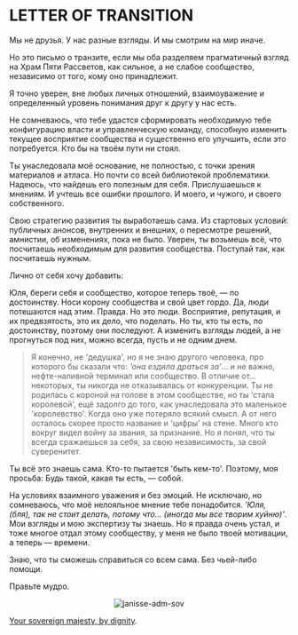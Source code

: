 # LETTER OF TRANSITION

Мы не друзья. У нас разные взгляды. И мы смотрим на мир иначе. 

Но это письмо о транзите, если мы оба разделяем прагматичный взгляд на Храм Пяти Рассветов, как сильное, а не слабое сообщество, независимо от того, кому оно принадлежит.

Я точно уверен, вне любых личных отношений, взаимоуважение и определенный уровень понимания друг к другу у нас есть.

Не сомневаюсь, что тебе удастся сформировать необходимую тебе конфигурацию власти и управленческую команду, способную изменить текущее восприятие сообщества и существенно его улучшить, если это потребуется. Кто бы на твоём пути ни стоял.

Ты унаследовала моё основание, не полностью, с точки зрения материалов и атласа. Но почти со всей библиотекой проблематики. Надеюсь, что найдешь его полезным для себя. Прислушаешься к мнениям. И учтешь все ошибки прошлого. И моего, и чужого, и своего собственного.

Свою стратегию развития ты выработаешь сама. Из стартовых условий: публичных анонсов, внутренних и внешних, о пересмотре решений, амнистии, об изменениях, пока не было.
Уверен, ты возьмешь всё, что посчитаешь необходимым для развития сообщества. Поступай так, как посчитаешь нужным.

Лично от себя хочу добавить:

Юля, береги себя и сообщество, которое теперь твоё, — по достоинству. Носи корону сообщества и свой цвет гордо. Да, люди потешаются над этим. Правда. 
Но это люди. Восприятие, репутация, и их предвзятость, это их дело, что поделать. Но ты, кто ты есть, по достоинству, поэтому они последуют. А изменить взгляды людей, а не прогнуться под них, можно всегда, пусть и не одним днем.

> Я конечно, не 'дедушка', но я не знаю другого человека, про которого бы сказали что: *'она ездила драться за'*... и не важно, нефте-наливной терминал или сообщество. В отличие от... некоторых, ты никогда не отказывалась от конкуренции. Ты не родилась с короной на голове в этом сообществе, но ты 'стала королевой', ещё задолго до того, как унаследовала это маленькое 'королевство'. Когда оно уже потеряло всякий смысл. А от него осталось скорее просто название и 'цифры' на стене. Много кто вокруг видел войну за звания, за признание. Но я понял, что ты всегда сражаешься за себя, за свою независимость, за свой суверенитет.

Ты всё это знаешь сама. Кто-то пытается 'быть кем-то'. Поэтому, моя просьба: Будь такой, какая ты есть, — собой.

На условиях взаимного уважения и без эмоций. Не исключаю, но сомневаюсь, что моё нелояльное мнение тебе понадобится. *'Юля, (бля), так не стоит делать, потому что... (иногда мы все творим хуйню)'*. Мои взгляды и мою экспертизу ты знаешь. Но я правда очень устал, и тоже многое отдал этому сообществу, у меня не было твоей мотивации, а теперь — времени.

Знаю, что ты сможешь справиться со всем сама. Без чьей-либо помощи.

Правьте мудро. 

<div align="center">

![janisse-adm-sov](https://storage.yandexcloud.net/ora-avatars/janisse-adm-sov.png)

</div>


[Your sovereign majesty, by dignity](https://fxtwitter.com/schneissy/status/1693646371214041376?s=20).









